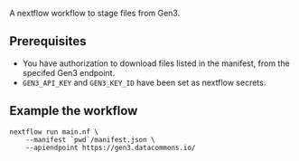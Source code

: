 A nextflow workflow to stage files from Gen3.

## Prerequisites

* You have authorization to download files listed in the manifest, from the
  specifed Gen3 endpoint.
* `GEN3_API_KEY` and `GEN3_KEY_ID` have been set as nextflow secrets.
 
## Example the workflow

```
nextflow run main.nf \
    --manifest `pwd`/manifest.json \
    --apiendpoint https://gen3.datacommons.io/
```
